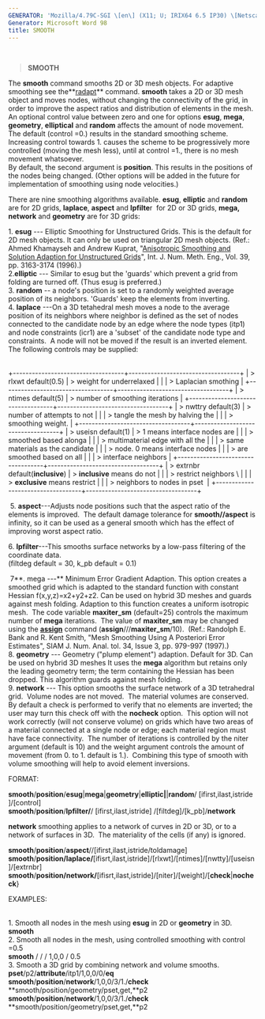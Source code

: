 ```yaml
---
GENERATOR: 'Mozilla/4.79C-SGI \[en\] (X11; U; IRIX64 6.5 IP30) \[Netscape\]'
Generator: Microsoft Word 98
title: SMOOTH
---
```


 

> **SMOOTH**

The **smooth** command smooths 2D or 3D mesh objects. For adaptive
smoothing see the**[radapt](RADAPT.html)** command. **smooth** takes a
2D or 3D mesh object and moves nodes, without changing the connectivity
of the grid, in order to improve the aspect ratios and distribution of
elements in the mesh.\
An optional control value between zero and one for options **esug**,
**mega**, **geometry**, **elliptical** and **random** affects the amount
of node movement. The default (control =0.) results in the standard
smoothing scheme. Increasing control towards 1. causes the scheme to be
progressively more controlled (moving the mesh less), until at control
=1., there is no mesh movement whatsoever.\
By default, the second argument is **position**. This results in the
positions of the nodes being changed. (Other options will be added in
the future for implementation of smoothing using node velocities.)

There are nine smoothing algorithms available. **esug**, **elliptic**
and **random**  are for 2D grids, **laplace**, **aspect** and
**lpfilte**r  for 2D or 3D grids, **mega, network** and **geometry** are
for 3D grids:

1\. **esug** --- Elliptic Smoothing for Unstructured Grids. This is the
default for 2D mesh objects. It can only be used on triangular 2D mesh
objects. (Ref.: Ahmed Khamayseh and Andrew Kuprat, "[Anisotropic
Smoothing and Solution Adaption for Unstructured
Grids](../pdfs/ahmandrew1.pdf)", Int. J. Num. Meth. Eng., Vol. 39, pp.
3163-3174 (1996).)\
2.**elliptic** --- Similar to esug but the 'guards' which prevent a grid
from folding are turned off. (Thus esug is preferred.)\
3. **random** -- a node's position is set to a randomly weighted average
position of its neighbors. 'Guards' keep the elements from inverting.\
4. **laplace** ---On a 3D tetahedral mesh moves a node to the average
position of its neighbors where neighbor is defined as the set of nodes
connected to the candidate node by an edge where the node types (itp1)
and node constraints (icr1) are a 'subset' of the candidate node type
and constraints.  A node will not be moved if the result is an inverted
element. The following controls may be supplied:\
 

+-----------------------------------+-----------------------------------+
| > rlxwt default(0.5)              | > weight for underrelaxed         |
|                                   | > Laplacian smothing              |
+-----------------------------------+-----------------------------------+
| > ntimes default(5)               | > number of smoothing iterations  |
+-----------------------------------+-----------------------------------+
| > nwttry default(3)               | > number of attempts to not       |
|                                   | > tangle the mesh by halving the  |
|                                   | > smoothing weight.               |
+-----------------------------------+-----------------------------------+
| > useisn default(1)               | > 1 means interface nodes are     |
|                                   | > smoothed based alonga           |
|                                   | > multimaterial edge with all the |
|                                   | > same materials as the candidate |
|                                   | > node. 0 means interface nodes   |
|                                   | > are smoothed based on all       |
|                                   | > interface neighbors             |
+-----------------------------------+-----------------------------------+
| > extrnbr default(**inclusive**)  | > **inclusive** means do not      |
|                                   | > restrict neighbors \            |
|                                   | > **exclusive** means restrict    |
|                                   | > neighbors to nodes in pset      |
+-----------------------------------+-----------------------------------+

 5. **aspect**---Adjusts node positions such that the aspect ratio of
the elements is improved.  The default damage tolerance for
**smooth//aspect** is infinity, so it can be used as a general smooth
which has the effect of improving worst aspect ratio.

6\. **lpfilter**---This smooths surface networks by a low-pass filtering
of the coordinate data.\
(filtdeg default = 30, k\_pb default = 0.1)

 7**. mega ---** Minimum Error Gradient Adaption. This option creates a
smoothed grid which is adapted to the standard function with constant
Hessian f(x,y,z)=x2+y2+z2. Can be used on hybrid 3D meshes and guards
against mesh folding. Adaption to this function creates a uniform
isotropic mesh.  The code variable **maxiter\_sm** (default=25) controls
the maximum number of **mega** iterations.  The value of **maxiter\_sm**
may be changed using the **[assign](ASSIGN.html)** command
(**assign**///**maxiter\_sm**/10).  (Ref.: Randolph E. Bank and R. Kent
Smith, "Mesh Smoothing Using A Posteriori Error Estimates", SIAM J. Num.
Anal. tol. 34, Issue 3, pp. 979-997 (1997).)\
8. **geometry** --- Geometry ("plump element") adaption. Default for 3D.
Can be used on hybrid 3D meshes It uses the **mega** algorithm but
retains only the leading geometry term; the term containing the Hessian
has been dropped. This algorithm guards against mesh folding.\
9. **network** --- This option smooths the surface network of a 3D
tetrahedral grid.  Volume nodes are not moved.  The material volumes are
conserved.  By default a check is performed to verify that no elements
are inverted; the user may turn this check off with the **nocheck**
option.  This option will not work correctly (will not conserve volume)
on grids which have two areas of a material connected at a single node
or edge; each material region must have face connectivity.  The number
of iterations is controlled by the niter argument (default is 10) and
the weight argument controls the amount of movement (from 0. to 1.
default is 1.).  Combining this type of smooth with volume smoothing
will help to avoid element inversions.

FORMAT:

**smooth**/**position**/**esug**|**mega**|**geometry**|**elliptic|**|**random**/
\[ifirst,ilast,istride \]/\[control\]\
**smooth**/**position**/**lpfilter/**/ \[ifirst,ilast,istride\]
/\[filtdeg\]/\[k\_pb\]/**network**

**network** smoothing applies to a network of curves in 2D or 3D, or to
a network of surfaces in 3D.  The materiality of the cells (if any) is
ignored.

**smooth**/**position**/**aspect**//\[ifirst,ilast,istride/toldamage\]\
**smooth**/**position/laplace/**\[ifisrt,ilast,istride\]/\[rlxwt\]/\[ntimes\]/\[nwtty\]/\[useisn\]/\[extrnbr\]\
**smooth**/**position/network/**\[ifisrt,ilast,istride\]/\[niter\]/\[weight\]/\[**check**|**nocheck**}

EXAMPLES:\
 

1\. Smooth all nodes in the mesh using **esug** in 2D or **geometry** in
3D.\
**smooth**\
2. Smooth all nodes in the mesh, using controlled smoothing with control
=0.5\
**smooth** / / / 1,0,0 / 0.5\
3. Smooth a 3D grid by combining network and volume smooths.\
**pset**/p2/**attribute**/itp1/1,0,0/0/**eq**\
**smooth**/**position**/**network**/1,0,0/3/1./**check**\
**smooth/position/geometry/pset,get,**p2\
**smooth**/**position**/**network**/1,0,0/3/1./**check**\
**smooth/position/geometry/pset,get,**p2
